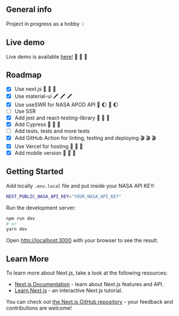 ## General info

Project in progress as a hobby :bulb:

## Live demo

Live demo is available [here!](https://apod-mu.vercel.app/) :tada: :tada: :tada:

<!-- ROADMAP -->

## Roadmap

- [x] Use next.js :rocket: :rocket: :rocket:
- [x] Use material-ui :crayon: :crayon: :crayon:
- [x] Use useSWR for NASA APOD API :satellite: :moon: :satellite: :moon:
- [ ] Use SSR
- [x] Add jest and react-testing-library :test_tube: :test_tube: :test_tube:
- [x] Add Cypress :test_tube: :test_tube: :test_tube:
- [ ] Add tests, tests and more tests
- [x] Add GitHub Action for linting, testing and deploying :clapper: :clapper: :clapper:
- [x] Use Vercel for hosting :checkered_flag: :checkered_flag: :checkered_flag:
- [x] Add mobile version :iphone: :iphone: :iphone:

## Getting Started

Add locally `.env.local` file and put inside your NASA API KEY:

```bash
NEXT_PUBLIC_NASA_API_KEY="YOUR_NASA_API_KEY"
```

Run the development server:

```bash
npm run dev
# or
yarn dev
```

Open [http://localhost:3000](http://localhost:3000) with your browser to see the result.

## Learn More

To learn more about Next.js, take a look at the following resources:

-   [Next.js Documentation](https://nextjs.org/docs) - learn about Next.js features and API.
-   [Learn Next.js](https://nextjs.org/learn) - an interactive Next.js tutorial.

You can check out [the Next.js GitHub repository](https://github.com/vercel/next.js/) - your feedback and contributions are welcome!

